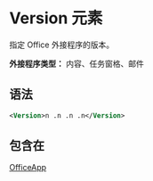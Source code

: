 # <a name="version-element"></a>Version 元素

指定 Office 外接程序的版本。

**外接程序类型：** 内容、任务窗格、邮件

## <a name="syntax"></a>语法

```XML
<Version>n .n .n .n</Version>
```

## <a name="contained-in"></a>包含在

[OfficeApp](officeapp.md)

